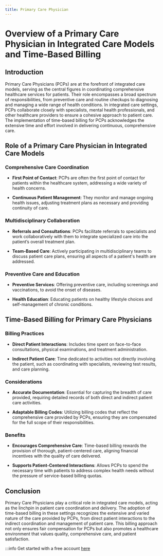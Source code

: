 ```yaml
---
title: Primary Care Physician
---
```


# Overview of a Primary Care Physician in Integrated Care Models and Time-Based Billing

## Introduction

Primary Care Physicians (PCPs) are at the forefront of integrated care models, serving as the central figures in coordinating comprehensive healthcare services for patients. Their role encompasses a broad spectrum of responsibilities, from preventive care and routine checkups to diagnosing and managing a wide range of health conditions. In integrated care settings, PCPs collaborate closely with specialists, mental health professionals, and other healthcare providers to ensure a cohesive approach to patient care. The implementation of time-based billing for PCPs acknowledges the extensive time and effort involved in delivering continuous, comprehensive care.

## Role of a Primary Care Physician in Integrated Care Models

### Comprehensive Care Coordination

- **First Point of Contact**: PCPs are often the first point of contact for patients within the healthcare system, addressing a wide variety of health concerns.
  
- **Continuous Patient Management**: They monitor and manage ongoing health issues, adjusting treatment plans as necessary and providing continuity of care.

### Multidisciplinary Collaboration

- **Referrals and Consultations**: PCPs facilitate referrals to specialists and work collaboratively with them to integrate specialized care into the patient’s overall treatment plan.
  
- **Team-Based Care**: Actively participating in multidisciplinary teams to discuss patient care plans, ensuring all aspects of a patient's health are addressed.

### Preventive Care and Education

- **Preventive Services**: Offering preventive care, including screenings and vaccinations, to avoid the onset of diseases.
  
- **Health Education**: Educating patients on healthy lifestyle choices and self-management of chronic conditions.

## Time-Based Billing for Primary Care Physicians

### Billing Practices

- **Direct Patient Interactions**: Includes time spent on face-to-face consultations, physical examinations, and treatment administration.
  
- **Indirect Patient Care**: Time dedicated to activities not directly involving the patient, such as coordinating with specialists, reviewing test results, and care planning.

### Considerations

- **Accurate Documentation**: Essential for capturing the breadth of care provided, requiring detailed records of both direct and indirect patient care activities.
  
- **Adaptable Billing Codes**: Utilizing billing codes that reflect the comprehensive care provided by PCPs, ensuring they are compensated for the full scope of their responsibilities.

### Benefits

- **Encourages Comprehensive Care**: Time-based billing rewards the provision of thorough, patient-centered care, aligning financial incentives with the quality of care delivered.
  
- **Supports Patient-Centered Interactions**: Allows PCPs to spend the necessary time with patients to address complex health needs without the pressure of service-based billing quotas.

## Conclusion

Primary Care Physicians play a critical role in integrated care models, acting as the linchpin in patient care coordination and delivery. The adoption of time-based billing in these settings recognizes the extensive and varied nature of the care provided by PCPs, from direct patient interactions to the indirect coordination and management of patient care. This billing approach not only ensures fair compensation for PCPs but also promotes a healthcare environment that values quality, comprehensive care, and patient satisfaction.

:::info  Get started with a free account [here](https://app.akello.io/signup)